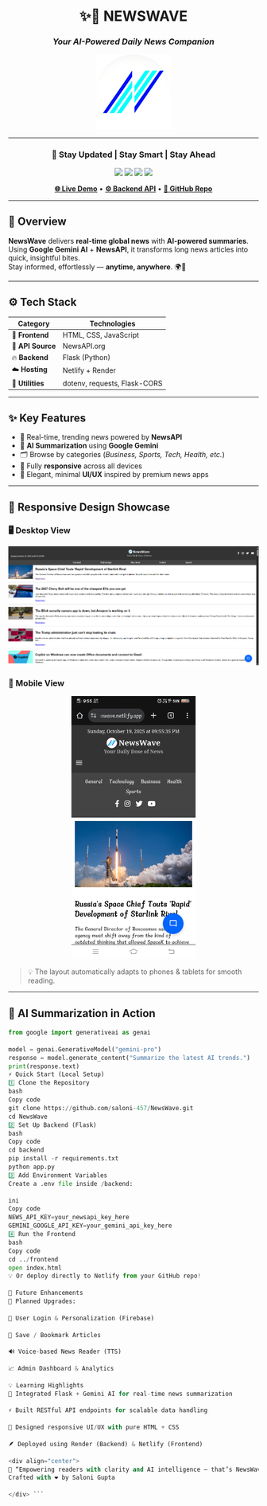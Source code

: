 <!-- 🌊 NEWSWAVE - Modern README Design -->

<div align="center">

# ✨🌊 **NEWSWAVE**
### _Your AI-Powered Daily News Companion_

<p align="center">
  <img src="https://github.com/saloni-457/NewsWave/blob/main/logo.png" alt="NewsWave Logo" width="150px">
</p>

---

### 📰 **Stay Updated | Stay Smart | Stay Ahead**

<p align="center">
  <img src="https://img.shields.io/badge/Frontend%20Live%20🟢-Netlify-blue?style=for-the-badge&logo=netlify">
  <img src="https://img.shields.io/badge/Backend%20Live%20🟣-Render-purple?style=for-the-badge&logo=render">
  <img src="https://img.shields.io/badge/Made%20With-Python%20%7C%20Flask-blue?style=for-the-badge&logo=python">
  <img src="https://img.shields.io/badge/Powered%20By-Google%20Gemini%20AI-orange?style=for-the-badge&logo=google">
</p>

<a href="https://dailynews-on-newswave.netlify.app"><strong>🌐 Live Demo</strong></a> • 
<a href="https://newswave-3.onrender.com"><strong>⚙️ Backend API</strong></a> • 
<a href="https://github.com/saloni-457/NewsWave"><strong>📁 GitHub Repo</strong></a>

---

</div>

## 💫 **Overview**

**NewsWave** delivers **real-time global news** with **AI-powered summaries**.  
Using **Google Gemini AI** + **NewsAPI**, it transforms long news articles into quick, insightful bites.  
Stay informed, effortlessly — **anytime, anywhere**. 🌍🧠

---

## ⚙️ **Tech Stack**

<div align="center">

| Category | Technologies |
|-----------|---------------|
| 🎨 **Frontend** | HTML, CSS, JavaScript |
| 📰 **API Source** | NewsAPI.org |
| 🔥 **Backend** | Flask (Python) |
| ☁️ **Hosting** | Netlify + Render |
| 🧰 **Utilities** | dotenv, requests, Flask-CORS |

</div>

---

## ✨ **Key Features**

- 📰 Real-time, trending news powered by **NewsAPI**
- 🤖 **AI Summarization** using **Google Gemini**
- 🗂️ Browse by categories (*Business, Sports, Tech, Health, etc.*)
- 📱 Fully **responsive** across all devices
- 🎨 Elegant, minimal **UI/UX** inspired by premium news apps

---

## 📱 **Responsive Design Showcase**

### 🖥️ Desktop View
<p align="center">
  <img src="https://github.com/saloni-457/NewsWave/blob/main/desktop_newswave.png" alt="Desktop View" width="650px">
</p>

### 📲 Mobile View
<p align="center">
  <img src="https://github.com/saloni-457/NewsWave/blob/main/mobile_newswave.png" alt="Mobile View" width="250px">
</p>

> 💡 The layout automatically adapts to phones & tablets for smooth reading.

---

## 🧠 **AI Summarization in Action**

```python
from google import generativeai as genai

model = genai.GenerativeModel("gemini-pro")
response = model.generate_content("Summarize the latest AI trends.")
print(response.text)
⚡ Quick Start (Local Setup)
1️⃣ Clone the Repository
bash
Copy code
git clone https://github.com/saloni-457/NewsWave.git
cd NewsWave
2️⃣ Set Up Backend (Flask)
bash
Copy code
cd backend
pip install -r requirements.txt
python app.py
3️⃣ Add Environment Variables
Create a .env file inside /backend:

ini
Copy code
NEWS_API_KEY=your_newsapi_key_here
GEMINI_GOOGLE_API_KEY=your_gemini_api_key_here
4️⃣ Run the Frontend
bash
Copy code
cd ../frontend
open index.html
💡 Or deploy directly to Netlify from your GitHub repo!

🌈 Future Enhancements
🚀 Planned Upgrades:

🔐 User Login & Personalization (Firebase)

📌 Save / Bookmark Articles

🔊 Voice-based News Reader (TTS)

📈 Admin Dashboard & Analytics

💡 Learning Highlights
🧩 Integrated Flask + Gemini AI for real-time news summarization

⚡ Built RESTful API endpoints for scalable data handling

🎨 Designed responsive UI/UX with pure HTML + CSS

🪶 Deployed using Render (Backend) & Netlify (Frontend)

<div align="center">
🌟 “Empowering readers with clarity and AI intelligence — that’s NewsWave.” 🌊
Crafted with ❤️ by Saloni Gupta

</div> ```
